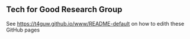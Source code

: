 ## Tech for Good Research Group

See https://t4guw.github.io/www/README-default on how to edith these GitHub pages
